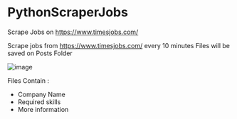# PythonScraperJobs
Scrape Jobs on https://www.timesjobs.com/

Scrape jobs from https://www.timesjobs.com/ every 10 minutes
Files will be saved on Posts Folder

![image](https://user-images.githubusercontent.com/34587275/127029228-731f91c1-e0be-45df-bba1-83a278461df2.png)

Files Contain : 
- Company Name
- Required skills
- More information
